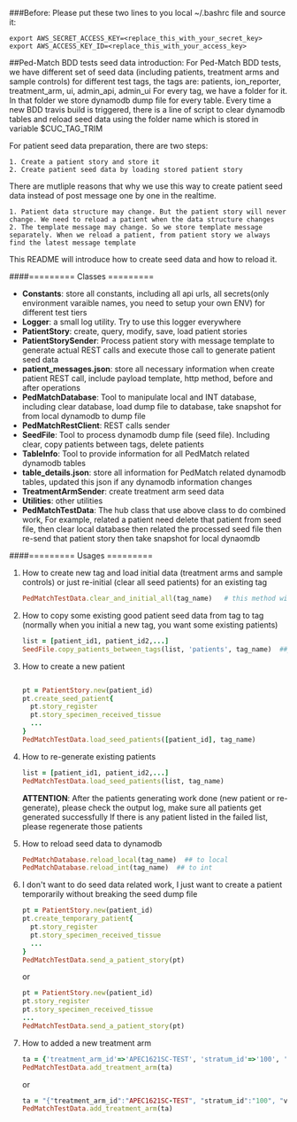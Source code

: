 ###Before:
Please put these two lines to you local ~/.bashrc file and source it:
```
export AWS_SECRET_ACCESS_KEY=<replace_this_with_your_secret_key>
export AWS_ACCESS_KEY_ID=<replace_this_with_your_access_key>
```

##Ped-Match BDD tests seed data introduction:
For Ped-Match BDD tests, we have different set of seed data (including patients, treatment arms and sample controls) for different test tags, the tags are: patients, ion_reporter, treatment_arm, ui, admin_api, admin_ui
For every tag, we have a folder for it. In that folder we store dynamodb dump file for every table.
Every time a new BDD travis build is triggered, there is a line of script to clear dynamodb tables and reload seed data using the folder name which is stored in variable $CUC_TAG_TRIM

For patient seed data preparation, there are two steps:

    1. Create a patient story and store it
    2. Create patient seed data by loading stored patient story

There are mutliple reasons that why we use this way to create patient seed data instead of post message one by one in the realtime.

    1. Patient data structure may change. But the patient story will never change. We need to reload a patient when the data structure changes
    2. The template message may change. So we store template message separately. When we reload a patient, from patient story we always find the latest message template



This README will introduce how to create seed data and how to reload it.

####========= Classes =========
* **Constants**: store all constants, including all api urls, all secrets(only environment varaible names, you need to setup your own ENV) for different test tiers
* **Logger**: a small log utility. Try to use this logger everywhere
* **PatientStory**: create, query, modify, save, load patient stories
* **PatientStorySender**: Process patient story with message template to generate actual REST calls and execute those call to generate patient seed data
* **patient_messages.json**: store all necessary information when create patient REST call, include payload template, http method, before and after operations
* **PedMatchDatabase**: Tool to manipulate local and INT database, including clear database, load dump file to database, take snapshot for from local dynamodb to dump file
* **PedMatchRestClient**: REST calls sender
* **SeedFile**: Tool to process dynamodb dump file (seed file). Including clear, copy patients between tags, delete patients
* **TableInfo**: Tool to provide information for all PedMatch related dynamodb tables
* **table_details.json**: store all information for PedMatch related dynamodb tables, updated this json if any dynamodb information changes
* **TreatmentArmSender**: create treatment arm seed data
* **Utilities**: other utilities
* **PedMatchTestData**: The hub class that use above class to do combined work, For example, related a patient need delete that patient from seed file, then clear local database then related the processed seed file then re-send that patient story then take snapshot for local dynaomdb


####========= Usages =========

1. How to create new tag and load initial data (treatment arms and sample controls)
   or just re-initial (clear all seed patients) for an existing tag

    ```ruby
    PedMatchTestData.clear_and_initial_all(tag_name)   # this method will create the tag folder if the tag is totally new
    ```

2. How to copy some existing good patient seed data from tag to tag (normally when you initial a new tag, you want some existing patients)
    ```ruby
    list = [patient_id1, patient_id2,...]
    SeedFile.copy_patients_between_tags(list, 'patients', tag_name)  ##patients tag have almost all seed patients

    ```

3. How to create a new patient
    ```ruby

    pt = PatientStory.new(patient_id)
    pt.create_seed_patient{
      pt.story_register
      pt.story_specimen_received_tissue
      ...
    }
    PedMatchTestData.load_seed_patients([patient_id], tag_name)
    ```

4. How to re-generate existing patients
    ```ruby
    list = [patient_id1, patient_id2,...]
    PedMatchTestData.load_seed_patients(list, tag_name)
    ```
    **ATTENTION**: After the patients generating work done (new patient or re-generate), please check the output log, make sure all patients get generated successfully
           If there is any patient listed in the failed list, please regenerate those patients

5. How to reload seed data to dynamodb
    ```ruby
    PedMatchDatabase.reload_local(tag_name)  ## to local
    PedMatchDatabase.reload_int(tag_name)  ## to int
    ```

6. I don't want to do seed data related work, I just want to create a patient temporarily without breaking the seed dump file
    ```ruby
    pt = PatientStory.new(patient_id)
    pt.create_temporary_patient{
      pt.story_register
      pt.story_specimen_received_tissue
      ...
    }
    PedMatchTestData.send_a_patient_story(pt)
    ```
    or
    ```ruby
    pt = PatientStory.new(patient_id)
    pt.story_register
    pt.story_specimen_received_tissue
    ...
    PedMatchTestData.send_a_patient_story(pt)
    ```

7. How to added a new treatment arm
    ```ruby
    ta = {'treatment_arm_id'=>'APEC1621SC-TEST', 'stratum_id'=>'100', 'version'=>'v_1', ...} #a hash
    PedMatchTestData.add_treatment_arm(ta)
    ```

    or
    ```ruby
    ta = "{"treatment_arm_id":"APEC1621SC-TEST", "stratum_id":"100", "version":"v_1", ...}" #a string
    PedMatchTestData.add_treatment_arm(ta)
    ```
